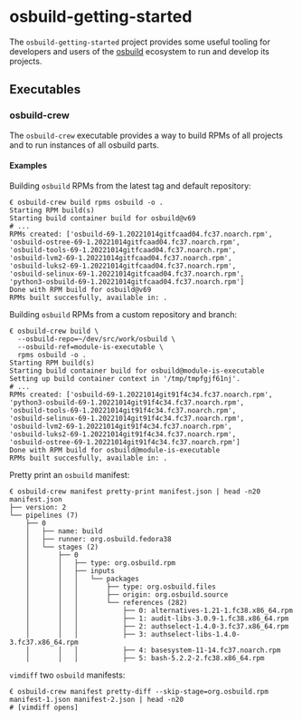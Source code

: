 # osbuild-getting-started

The `osbuild-getting-started` project provides some useful tooling for
developers and users of the [osbuild](https://osbuild.org/) ecosystem to run
and develop its projects.

## Executables

### osbuild-crew

The `osbuild-crew` executable provides a way to build RPMs of all projects and
to run instances of all osbuild parts.

#### Examples

Building `osbuild` RPMs from the latest tag and default repository:

```
€ osbuild-crew build rpms osbuild -o .
Starting RPM build(s)
Starting build container build for osbuild@v69
# ...
RPMs created: ['osbuild-69-1.20221014gitfcaad04.fc37.noarch.rpm',
'osbuild-ostree-69-1.20221014gitfcaad04.fc37.noarch.rpm',
'osbuild-tools-69-1.20221014gitfcaad04.fc37.noarch.rpm',
'osbuild-lvm2-69-1.20221014gitfcaad04.fc37.noarch.rpm',
'osbuild-luks2-69-1.20221014gitfcaad04.fc37.noarch.rpm',
'osbuild-selinux-69-1.20221014gitfcaad04.fc37.noarch.rpm',
'python3-osbuild-69-1.20221014gitfcaad04.fc37.noarch.rpm']
Done with RPM build for osbuild@v69
RPMs built succesfully, available in: .
```

Building `osbuild` RPMs from a custom repository and branch:

```
€ osbuild-crew build \
  --osbuild-repo=~/dev/src/work/osbuild \
  --osbuild-ref=module-is-executable \
  rpms osbuild -o .
Starting RPM build(s)
Starting build container build for osbuild@module-is-executable
Setting up build container context in '/tmp/tmpfgjf61nj'.
# ...
RPMs created: ['osbuild-69-1.20221014git91f4c34.fc37.noarch.rpm',
'python3-osbuild-69-1.20221014git91f4c34.fc37.noarch.rpm',
'osbuild-tools-69-1.20221014git91f4c34.fc37.noarch.rpm',
'osbuild-selinux-69-1.20221014git91f4c34.fc37.noarch.rpm',
'osbuild-lvm2-69-1.20221014git91f4c34.fc37.noarch.rpm',
'osbuild-luks2-69-1.20221014git91f4c34.fc37.noarch.rpm',
'osbuild-ostree-69-1.20221014git91f4c34.fc37.noarch.rpm']
Done with RPM build for osbuild@module-is-executable
RPMs built succesfully, available in: .
```

Pretty print an `osbuild` manifest:
```
€ osbuild-crew manifest pretty-print manifest.json | head -n20
manifest.json
├── version: 2
└── pipelines (7)
    ├── 0
    │   ├── name: build
    │   ├── runner: org.osbuild.fedora38
    │   └── stages (2)
    │       ├── 0
    │       │   ├── type: org.osbuild.rpm
    │       │   ├── inputs
    │       │   │   └── packages
    │       │   │       ├── type: org.osbuild.files
    │       │   │       ├── origin: org.osbuild.source
    │       │   │       └── references (282)
    │       │   │           ├── 0: alternatives-1.21-1.fc38.x86_64.rpm
    │       │   │           ├── 1: audit-libs-3.0.9-1.fc38.x86_64.rpm
    │       │   │           ├── 2: authselect-1.4.0-3.fc37.x86_64.rpm
    │       │   │           ├── 3: authselect-libs-1.4.0-3.fc37.x86_64.rpm
    │       │   │           ├── 4: basesystem-11-14.fc37.noarch.rpm
    │       │   │           ├── 5: bash-5.2.2-2.fc38.x86_64.rpm
```

`vimdiff` two `osbuild` manifests:
```
€ osbuild-crew manifest pretty-diff --skip-stage=org.osbuild.rpm manifest-1.json manifest-2.json | head -n20
# [vimdiff opens]
```
